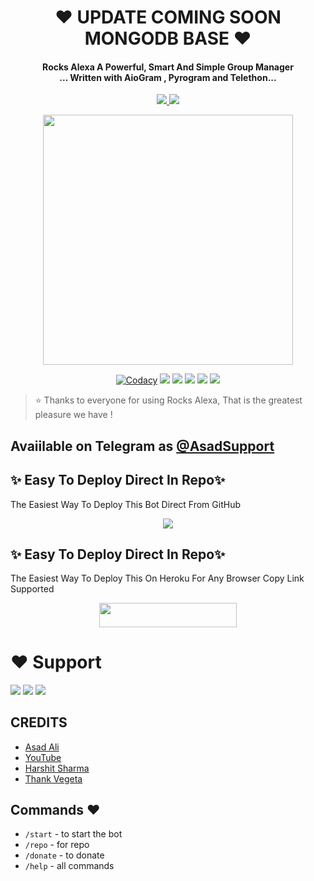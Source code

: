 
<h1 align="center"><b>❤️ UPDATE COMING SOON MONGODB BASE ❤️</b></h1>

<h4 align="center">Rocks Alexa A Powerful, Smart And Simple Group Manager <br> ... Written with AioGram , Pyrogram and Telethon...</h4>
<p align='center'>
  <a href="https://www.python.org/" alt="made-with-python"> <img src="https://img.shields.io/badge/Made%20with-Python-1f425f.svg?style=flat-square&logo=python&color=blue" /> </a>
  <a href="https://github.com/jankarikiduniya/Rocks-Alexa-Official-Management/graphs/commit-activity" alt="Maintenance"> <img src="https://img.shields.io/badge/Maintained%3F-yes-green.svg?style=flat-square" /> </a>
</p>

<p align="center"><a href="https://t.me/Dr_Asad_Ali"><img src="https://telegra.ph/file/44870675794b9089a4fa8.jpg" width="400"></a></p>

<p align="center">
    <a href="https://app.codacy.com/manual/jankarikiduniya/Rocks-Alexa-Official-Management-V1/dashboard"> <img src="https://img.shields.io/codacy/grade/4d58f2a402b54aed8a7d95f7add45a81?color=brightgreen&logo=codacy&logoColor=green&style=for-the-badge" alt="Codacy" /></a>
    <a href="https://github.com/jankarikiduniya/Rocks-Alexa-Official-Management-V1"> <img src="https://img.shields.io/github/repo-size/jankarikiduniya/Rocks-Alexa-Official-Management-V1?color=orange&logo=github&logoColor=green&style=for-the-badge" /></a>
    <a href="https://github.com/jankarikiduniya/Rocks-Alexa-Official-Management-V1/commits/prince"> <img src="https://img.shields.io/github/last-commit/jankarikiduniya/Rocks-Alexa-Official-Management-V1?color=brown&logo=github&logoColor=green&style=for-the-badge" /></a>
    <a href="https://github.com/jankarikiduniya/Rocks-Alexa-Official-Management-V1/issues"> <img src="https://img.shields.io/github/issues/jankarikiduniya/Rocks-Alexa-Official-Management-V1?color=blueviolet&logo=github&logoColor=green&style=for-the-badge" /></a>
    <a href="https://github.com/jankarikiduniya/Rocks-Alexa-Official-Management-V1/network/members"> <img src="https://img.shields.io/github/forks/jankarikiduniya/Rocks-Alexa-Official-Management-V1?color=red&logo=github&logoColor=green&style=for-the-badge" /></a>  
    <a href="https://pypi.org/project/Telethon/"> <img src="https://img.shields.io/pypi/v/telethon?color=yellow&label=telethon&logo=python&logoColor=green&style=for-the-badge" /></a>
</p>

> ⭐️ Thanks to everyone for using Rocks Alexa, That is the greatest pleasure we have !

## Avaiilable on Telegram as [@AsadSupport](https://t.me/ROCKS_ALEXA_MANAGEMENT_BOT)

## ✨ Easy To Deploy Direct In Repo✨

The Easiest Way To Deploy This Bot Direct From GitHub

<p align="center"><a href="https://heroku.com/deploy"><img src="https://www.herokucdn.com/deploy/button.svg"></a>

## ✨ Easy To Deploy Direct In Repo✨

The Easiest Way To Deploy This On Heroku For Any Browser Copy Link Supported

<p align="center"><a href="https://heroku.com/deploy?template=https://github.com/divyanshmusic/Rocks-Alexa-Official-Management-V1"> <img src="https://img.shields.io/badge/Deploy%20To%20Heroku-black?style=for-the-badge&logo=heroku" width="220" height="38.45"/></a></p>
 
 
# ❤️ Support
<a href="https://t.me/AsadSupport"><img src="https://img.shields.io/badge/Join-Telegram%20Channel-red.svg?logo=Telegram"></a>
<a href="https://t.me/Shayri_Music_Lovers"><img src="https://img.shields.io/badge/Join-Telegram%20Group-blue.svg?logo=telegram"></a>
<a href="https://t.me/Give_Me_Heart"><img src="https://img.shields.io/badge/Give-Me%20Heart-blue.svg?logo=telegram"></a>


## CREDITS

- [Asad Ali](https://t.me/Dr_Asad_Ali)
- [YouTube](https://www.youtube.com/c/JankariKiDuniya)
- [Harshit Sharma](https://t.me/HarshitSharma361)
- [Thank Vegeta](https://github.com/Ctzfamily/VegetaRobot)

## Commands ❤️

- `/start` - to start the bot
- `/repo` - for repo
- `/donate` - to donate
- `/help` - all commands

